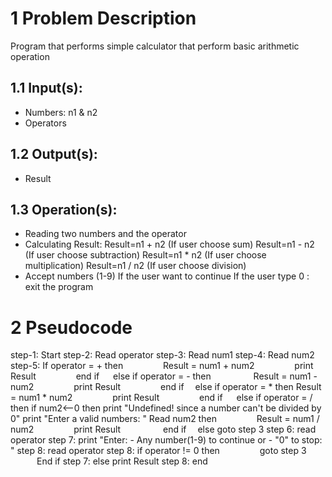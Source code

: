 # 1 Problem Description 
Program that performs simple calculator that perform basic arithmetic operation
## 1.1 Input(s):
  -	Numbers: n1 & n2 
  -	Operators
## 1.2 Output(s): 
  -	Result
## 1.3 Operation(s):
  -	Reading two numbers and the operator
  -	Calculating Result:
     	Result=n1 + n2 (If user choose sum)
    	Result=n1 - n2 (If user choose subtraction)
    	Result=n1 * n2 (If user choose multiplication)
    	Result=n1 / n2 (If user choose division)
  -	Accept numbers (1-9) If the user want to continue 
    	If the user type 0 : exit the program

# 2 Pseudocode
step-1: Start
step-2: Read operator 
step-3: Read num1
step-4: Read num2
step-5: If operator = + then
             Result = num1 + num2
             print Result
             end if
           else if operator = - then
             Result = num1 - num2
             print Result
             end if
           else if operator = * then
                Result = num1 * num2
             print Result
             end if
             else if operator = / then
                  if num2<--0 then
                     print "Undefined!  since a number can't be divided by 0"
                     print "Enter a valid numbers: "
                  Read num2 then
             Result = num1 / num2
             print Result
             end if
           else goto step 3
step 6: read operator
step 7: print "Enter: - Any number(1-9) to continue or - \"0\" to stop: "
step 8: read operator
step 8: if operator != 0 then
     goto step 3
   End if
step 7: else print Result
step 8: end

